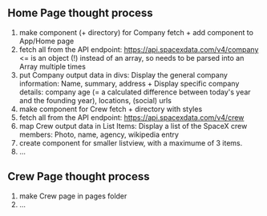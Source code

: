 ## Home Page thought process

1. make component (+ directory) for Company fetch + add component to App/Home page
2. fetch all from the API endpoint: https://api.spacexdata.com/v4/company <= is an object (!) instead of an array, so needs to be parsed into an Array multiple times
3. put Company output data in divs: Display the general company information: Name, summary, address + Display specific company details: company age (= a calculated difference between today's year and the founding year), locations, (social) urls
4. make component for Crew fetch + directory with styles
5. fetch all from the API endpoint: https://api.spacexdata.com/v4/crew
6. map Crew output data in List Items: Display a list of the SpaceX crew members: Photo, name, agency, wikipedia entry
7. create component for smaller listview, with a maximume of 3 items.
8. ...

## Crew Page thought process

1. make Crew page in pages folder
2. ...